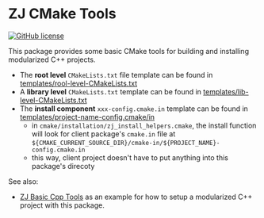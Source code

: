 # ZJ CMake Tools

[![GitHub license](https://img.shields.io/badge/license-Apache--2.0-blue.svg)](https://github.com/zongyaojin/zj-cmake/blob/main/LICENSE)

This package provides some basic CMake tools for building and installing modularized C++ projects.

- The **root level** `CMakeLists.txt` file template can be found in [templates/rool-level-CMakeLists.txt](./templates/root-level-CMakeLists.txt.in)
- A **library level** `CMakeLists.txt` template can be found in [templates/lib-level-CMakeLists.txt](./templates/lib-level-CMakeLists.txt.in)
- The **install component** `xxx-config.cmake.in` template can be found in [templates/project-name-config.cmake/in](./templates/project-name-config.cmake.in)
  - in `cmake/installation/zj_install_helpers.cmake`, the install function will look for client package's `cmake.in` file at `${CMAKE_CURRENT_SOURCE_DIR}/cmake-in/${PROJECT_NAME}-config.cmake.in`
  - this way, client project doesn't have to put anything into this package's direcoty

See also:

- [ZJ Basic Cpp Tools](https://github.com/zongyaojin/zj-base) as an example for how to setup a modularized C++ project with this package.
